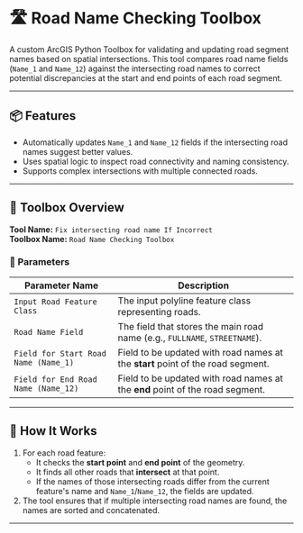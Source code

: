 # 🛣️ Road Name Checking Toolbox

A custom ArcGIS Python Toolbox for validating and updating road segment names based on spatial intersections. This tool compares road name fields (`Name_1` and `Name_12`) against the intersecting road names to correct potential discrepancies at the start and end points of each road segment.

---

## 📦 Features

- Automatically updates `Name_1` and `Name_12` fields if the intersecting road names suggest better values.
- Uses spatial logic to inspect road connectivity and naming consistency.
- Supports complex intersections with multiple connected roads.

---

## 🧰 Toolbox Overview

**Tool Name:** `Fix intersecting road name If Incorrect`  
**Toolbox Name:** `Road Name Checking Toolbox`

### 🔧 Parameters

| Parameter Name            | Description |
|--------------------------|-------------|
| `Input Road Feature Class` | The input polyline feature class representing roads. |
| `Road Name Field`          | The field that stores the main road name (e.g., `FULLNAME`, `STREETNAME`). |
| `Field for Start Road Name (Name_1)` | Field to be updated with road names at the **start** point of the road segment. |
| `Field for End Road Name (Name_12)` | Field to be updated with road names at the **end** point of the road segment. |

---

## 🚀 How It Works

1. For each road feature:
   - It checks the **start point** and **end point** of the geometry.
   - It finds all other roads that **intersect** at that point.
   - If the names of those intersecting roads differ from the current feature's name and `Name_1`/`Name_12`, the fields are updated.
2. The tool ensures that if multiple intersecting road names are found, the names are sorted and concatenated.

---



